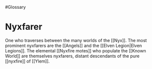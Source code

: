 #Glossary 
# Nyxfarer

One who traverses between the many worlds of the [[Nyx]]. The most prominent nyxfarers are the [[Angels]] and the [[Elven Legion|Elven Legions]]. The elemental [[Nyxfire motes]] who populate the [[Known World]] are themselves nyxfarers, distant descendants of the pure [[nyxfire]] of [[Ylem]]. 